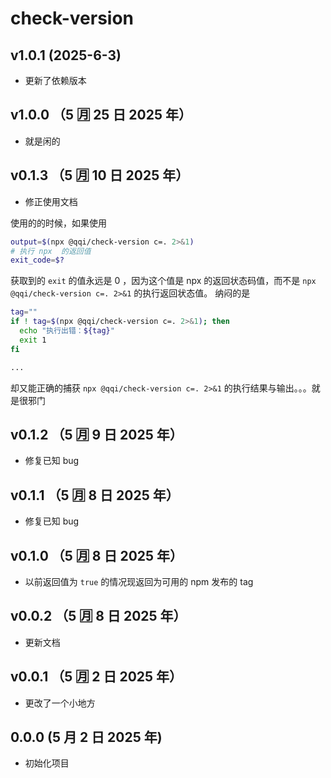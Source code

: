 # check-version

## v1.0.1 (2025-6-3)

- 更新了依赖版本

## v1.0.0 （5 🈷️ 25 日 2025 年）

- 就是闲的

## v0.1.3 （5 🈷️ 10 日 2025 年）

- 修正使用文档

使用的的时候，如果使用

```bash
output=$(npx @qqi/check-version c=. 2>&1)
# 执行 npx  的返回值
exit_code=$?
```

获取到的 `exit` 的值永远是 0 ，因为这个值是 npx 的返回状态码值，而不是 `npx @qqi/check-version c=. 2>&1` 的执行返回状态值。
纳闷的是

```bash
tag=""
if ! tag=$(npx @qqi/check-version c=. 2>&1); then
  echo "执行出错：${tag}"
  exit 1
fi

...
```

却又能正确的捕获 `npx @qqi/check-version c=. 2>&1` 的执行结果与输出。。。就是很邪门

## v0.1.2 （5 🈷️ 9 日 2025 年）

- 修复已知 bug

## v0.1.1 （5 🈷️ 8 日 2025 年）

- 修复已知 bug

## v0.1.0 （5 🈷️ 8 日 2025 年）

- 以前返回值为 `true` 的情况现返回为可用的 npm 发布的 tag

## v0.0.2 （5 🈷️ 8 日 2025 年）

- 更新文档

## v0.0.1 （5 🈷️ 2 日 2025 年）

- 更改了一个小地方

## 0.0.0 (5 月 2 日 2025 年)

- 初始化项目
